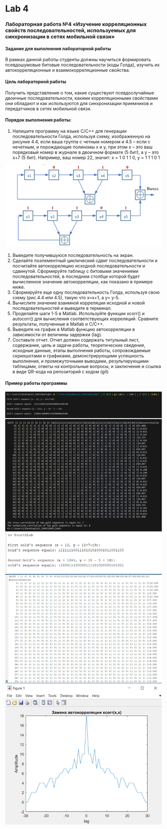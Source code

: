 # Lab 4
### Лабораторная работа №4 «Изучение корреляционных свойств последовательностей, используемых для синхронизации в сетях мобильной связи» 
#### Задание для выполнения лабораторной работы
В рамках данной работы студенты должны научиться формировать
псевдошумовые битовые последовательности (коды Голда), изучить их
автокорреляционные и взаимокорреляционные свойства.
#### Цель лабораторной работы
Получить представление о том, какие существуют псевдослучайные двоичные последовательности, какими корреляционными свойствами они обладают и как используются для синхронизации приемников и передатчиков в сетях мобильной связи.   
#### Порядок выполнения работы:
1. Напишите программу на языке С/С++ для генерации
последовательности Голда, используя схему, изображенную на рисунке 4.4,
если ваша группа с четным номером и 4.5 – если с нечетным, и порождающие
полиномы x и y, при этом x – это ваш порядковый номер в журнале в двоичном
формате (5 бит), а y – это x+7 (5 бит). Например, ваш номер 22, значит:
x = 1 0 1 1 0, y = 1 1 1 0 1

<img src="img6.PNG">

1. Выведите получившуюся последовательность на экран.
2. Сделайте поэлементный циклический сдвиг последовательности и
посчитайте автокорреляцию исходной последовательности и
сдвинутой. Сформируйте таблицу с битовыми значениями
последовательностей, в последнем столбце которой будет
вычисленное значение автокорреляции, как показано в примере ниже.
3. Сформируйте еще одну последовательность Голда, используя свою
схему (рис.4.4 или 4.5), такую что x=x+1, а y= у-5.
4. Вычислите значение взаимной корреляции исходной и новой
последовательностей и выведите в терминал.
5. Проделайте шаги 1-5 в Matlab. Используйте функции xcorr() и
autocorr() для вычисления соответствующих корреляций. Сравните
результаты, полученные в Matlab и C/C++.
6. Выведите на график в Matlab функцию автокорреляции в зависимости
от величины задержки (lag).
7. Составьте отчет. Отчет должен содержать титульный лист,
содержание, цель и задачи работы, теоретические сведения, исходные
данные, этапы выполнения работы, сопровождаемые скриншотами и
графиками, демонстрирующими успешность выполнения, и
промежуточными выводами, результирующими таблицами, ответы на
контрольные вопросы, и заключение и ссылка в виде QR-кода на
репозиторий с кодом (git)


#### Пример работы программы
<img src="img1.PNG">

<img src="img2.PNG">

<img src="img3.PNG">

<img src="img4.PNG">

<img src="img5.PNG">